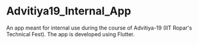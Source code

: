 # Advitiya19_Internal_App
An app meant for internal use during the course of Advitiya-19 (IIT Ropar's Technical Fest). The app is developed using Flutter.
